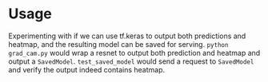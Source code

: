 # Usage
Experimenting with if we can use tf.keras to output both predictions and heatmap, and the resulting model can be
saved for serving.
`python grad_cam.py` would wrap a resnet to output both prediction and heatmap and output a `SavedModel`. `test_saved_model` would send a request to `SavedModel` and verify the output indeed contains heatmap.
